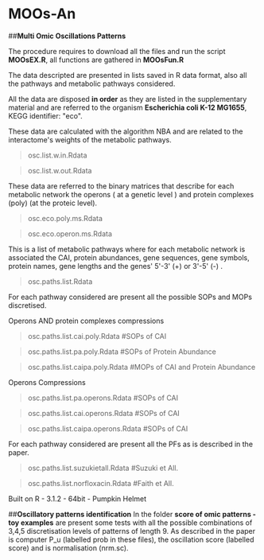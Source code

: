 # MOOs-An
##**Multi Omic Oscillations Patterns**

The procedure requires to download all the files and run the script **MOOsEX.R**, all functions are gathered in **MOOsFun.R**

The data descripted are presented in lists saved in R data format, also all the pathways and metabolic pathways considered. 

All the data are disposed **in order** as they are listed in the supplementary material and are referred to the organism **Escherichia coli K-12 MG1655**, KEGG identifier: "eco". 

These data are calculated with the algorithm NBA and are related to the interactome's weights of the metabolic pathways.

> osc.list.w.in.Rdata

> osc.list.w.out.Rdata

These data are referred to the binary matrices that describe for each
metabolic network the operons ( at a genetic level ) and protein complexes (poly)
(at the proteic level).

> osc.eco.poly.ms.Rdata

> osc.eco.operon.ms.Rdata

This is a list of metabolic pathways where for each metabolic network
is associated the CAI, protein abundances, gene sequences, gene symbols,
protein names, gene lengths and  the genes' 5'-3' (+)  or 3'-5' (-) .

> osc.paths.list.Rdata

For each pathway considered are present all the possible SOPs and MOPs 
discretised.

Operons AND protein complexes compressions
> osc.paths.list.cai.poly.Rdata      #SOPs of CAI

> osc.paths.list.pa.poly.Rdata       #SOPs of Protein Abundance

> osc.paths.list.caipa.poly.Rdata    #MOPs of CAI and Protein Abundance


Operons Compressions
> osc.paths.list.pa.operons.Rdata    #SOPs of CAI

> osc.paths.list.cai.operons.Rdata   #SOPs of CAI

> osc.paths.list.caipa.operons.Rdata #SOPs of CAI



For each pathway considered are present all the PFs 
as is described in the paper.
> osc.paths.list.suzukietall.Rdata  #Suzuki et All.

> osc.paths.list.norfloxacin.Rdata  #Faith et All.

Built on R - 3.1.2 - 64bit - Pumpkin Helmet 


##**Oscillatory patterns identification**
In the folder **score of omic patterns - toy examples** are present some tests with all the possible combinations of 3,4,5 discretisation levels of patterns of length 9. As described in the paper is computer P_u (labelled prob in these files), the oscillation score (labelled score) and is normalisation (nrm.sc).
